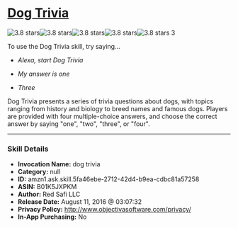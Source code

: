 # [Dog Trivia](http://alexa.amazon.com/#skills/amzn1.ask.skill.5fa46ebe-2712-42d4-b9ea-cdbc81a57258)
![3.8 stars](../../images/ic_star_black_18dp_1x.png)![3.8 stars](../../images/ic_star_black_18dp_1x.png)![3.8 stars](../../images/ic_star_black_18dp_1x.png)![3.8 stars](../../images/ic_star_half_black_18dp_1x.png)![3.8 stars](../../images/ic_star_border_black_18dp_1x.png) 3

To use the Dog Trivia skill, try saying...

* *Alexa, start Dog Trivia*

* *My answer is one*

* *Three*

Dog Trivia presents a series of trivia questions about dogs, with topics ranging from history and biology to breed names and famous dogs. Players are provided with four multiple-choice answers, and choose the correct answer by saying "one", "two", "three", or "four".

***

### Skill Details

* **Invocation Name:** dog trivia
* **Category:** null
* **ID:** amzn1.ask.skill.5fa46ebe-2712-42d4-b9ea-cdbc81a57258
* **ASIN:** B01K5JXPKM
* **Author:** Red Safi LLC
* **Release Date:** August 11, 2016 @ 03:07:32
* **Privacy Policy:** http://www.objectivasoftware.com/privacy/
* **In-App Purchasing:** No
